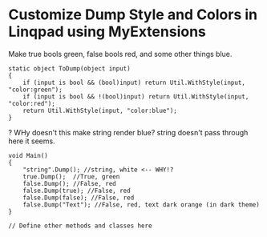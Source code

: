 ﻿# Customize Dump Style and Colors in Linqpad using MyExtensions


Make true bools green, false bools red, and some other things blue.

	static object ToDump(object input)
	{
		if (input is bool && (bool)input) return Util.WithStyle(input, "color:green");
		if (input is bool && !(bool)input) return Util.WithStyle(input, "color:red");
		return Util.WithStyle(input, "color:blue");
	}


? WHy doesn't this make string render blue? string doesn't pass through here it seems.


	void Main()
	{
		"string".Dump(); //string, white <-- WHY!?
		true.Dump();  //True, green
		false.Dump(); //False, red
		false.Dump(true); //False, red
		false.Dump(false); //False, red
		false.Dump("Text"); //False, red, text dark orange (in dark theme)
	}

	// Define other methods and classes here
